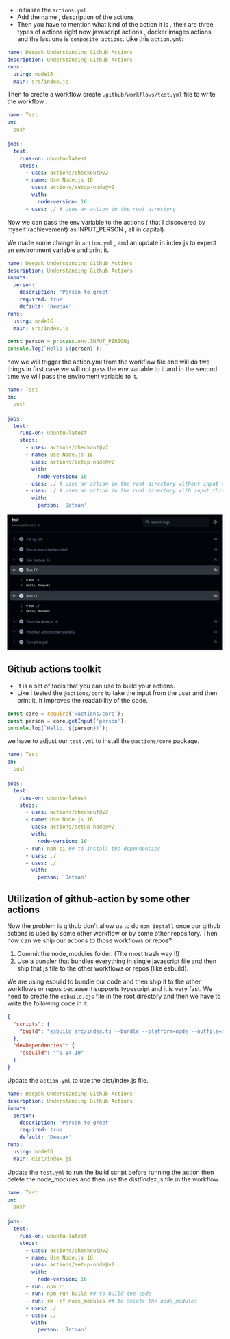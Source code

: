 - initialize the `actions.yml`
- Add the name , description of the actions
- Then you have to mention what kind of the action it is , their are three types of actions right now javascript actions , docker images actions and the last one is `composite actions`.
Like this `action.yml`: 
```yml
name: Deepak Understanding Github Actions
description: Understanding Github Actions
runs:
  using: node16
  main: src/index.js
```

Then to create a workflow create `.github/workflows/test.yml` file to write the workflow :
```yml 
name: Test
on:
  push

jobs:
  test:
    runs-on: ubuntu-latest
    steps:
      - uses: actions/checkout@v2
      - name: Use Node.js 16
        uses: actions/setup-node@v2
        with:
          node-version: 16
      - uses: ./ # Uses an action in the root directory
```

Now we can pass the env variable to the actions ( that I discovered by myself (achievement) as INPUT_PERSON , all in capital).

We made some change in `action.yml` , and an update in index.js to expect an environment variable and print it.
```yml
name: Deepak Understanding Github Actions
description: Understanding Github Actions
inputs:
  person:
    description: 'Person to greet'
    required: true
    default: 'Deepak'
runs:
  using: node16
  main: src/index.js
```
```js
const person = process.env.INPUT_PERSON;
console.log(`Hello ${person}`);
```
now we will trigger the action.yml from the workflow file and will do two things in first case we will not pass the env variable to it and in the second time we will pass the enviroment variable to it.

```yml
name: Test
on:
  push

jobs:
  test:
    runs-on: ubuntu-latest
    steps:
      - uses: actions/checkout@v2
      - name: Use Node.js 16
        uses: actions/setup-node@v2
        with:
          node-version: 16
      - uses: ./ # Uses an action in the root directory without input this time
      - uses: ./ # Uses an action in the root directory with input this time
        with:
          person: 'Batman'

```
![alt text](image-1.png)


## Github actions toolkit
- It is a set of tools that you can use to build your actions.
- Like I tested the `@actions/core` to take the input from the user and then print it. It improves the readability of the code.
```js
const core = require('@actions/core');
const person = core.getInput('person');
console.log(`Hello, ${person}!`);
```

we have to adjust our `test.yml` to install the `@actions/core` package.
```yml
name: Test
on:
  push

jobs:
  test:
    runs-on: ubuntu-latest
    steps:
      - uses: actions/checkout@v2
      - name: Use Node.js 16
        uses: actions/setup-node@v2
        with:
          node-version: 16
      - run: npm ci ## to install the dependencies
      - uses: ./ 
      - uses: ./ 
        with:
          person: 'Batman'
```



## Utilization of github-action by some other actions
Now the problem is github don't allow us to do `npm install` once our github actions is used by some other workflow or by some other repository. Then how can we ship our actions to those workflows or repos? 
1. Commit the node_modules folder. (The most trash way !!)
2. Use a bundler that bundles everything in single javascript file and then ship that js file to the other workflows or repos (like esbuild).

We are using esbuild to bundle our code and then ship it to the other workflows or repos because it supports typescript and it is very fast.
We need to create the `esbuild.cjs` file in the root directory and then we have to write the following code in it.
```json
{
  "scripts": {
    "build": "esbuild src/index.ts --bundle --platform=node --outfile=dist/index.js"
  },
  "devDependencies": {
    "esbuild": "^0.14.10"
  }
}
```
Update the `action.yml` to use the dist/index.js file.
```yml
name: Deepak Understanding Github Actions
description: Understanding Github Actions
inputs:
  person:
    description: 'Person to greet'
    required: true
    default: 'Deepak'
runs:
  using: node16
  main: dist/index.js
```
Update the `test.yml` to run the build script before running the action then delete the node_modules and then use the dist/index.js file in the workflow.
```yml
name: Test
on:
  push

jobs:
  test:
    runs-on: ubuntu-latest
    steps:
      - uses: actions/checkout@v2
      - name: Use Node.js 16
        uses: actions/setup-node@v2
        with:
          node-version: 16
      - run: npm ci
      - run: npm run build ## to build the code
      - run: rm -rf node_modules ## to delete the node_modules
      - uses: ./
      - uses: ./ 
        with:
          person: 'Batman'
```
